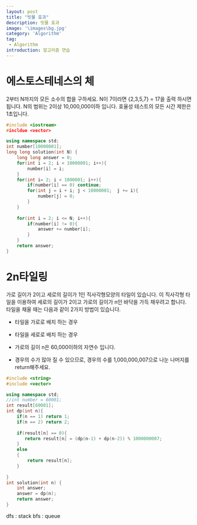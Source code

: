 ```yaml
---
layout: post
title: "빗물 효과"
description: 빗물 효과
image: '\images\bg.jpg'
category: 'Algorithm'
tag:
 - Algorithm
introduction: 알고리즘 연습
---
```


# 에스토스테네스의 체

2부터 N까지의 모든 소수의 합을 구하세요.
N이 7이라면 {2,3,5,7} = 17을 출력 하시면 됩니다.
N의 범위는 2이상 10,000,000이하 입니다.
효율성 테스트의 모든 시간 제한은 1초입니다.

```c++
#include <iostream>
#incldue <vector>

using namespace std;
int number[10000001];
long long solution(int N) {
    long long answer = 0;
    for(int i = 2; i < 10000001; i++){
        number[i] = i;
    }
    for(int i= 2; i < 1000001; i++){
        if(number[i] == 0) continue;
        for(int j = i + i; j < 10000001;  j += i){
            number[j] = 0;
        }
    }
    
    for(int i = 2; i <= N; i++){
        if(number[i] != 0){
            answer += number[i];
        }
    }
    return answer;
}
```

# 2n타일링

가로 길이가 2이고 세로의 길이가 1인 직사각형모양의 타일이 있습니다. 이 직사각형 타일을 이용하여 세로의 길이가 2이고 가로의 길이가 n인 바닥을 가득 채우려고 합니다. 타일을 채울 때는 다음과 같이 2가지 방법이 있습니다.

- 타일을 가로로 배치 하는 경우
- 타일을 세로로 배치 하는 경우

- 가로의 길이 n은 60,000이하의 자연수 입니다.
- 경우의 수가 많아 질 수 있으므로, 경우의 수를 1,000,000,007으로 나눈 나머지를 return해주세요.

```c++
#include <string>
#include <vector>

using namespace std;
//int number = 60001;
int result[60001];
int dp(int n){
    if(n == 1) return 1;
    if(n == 2) return 2;
    
    if(result[n] == 0){
       return result[n] = (dp(n-1) + dp(n-2)) % 1000000007;
    }
    else
    {
        return result[n];
    }
    
}
int solution(int n) {
    int answer;
    answer = dp(n);
    return answer;
}
```

dfs : stack bfs : queue